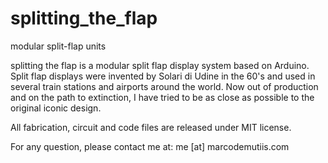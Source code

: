 splitting_the_flap
==================

modular split-flap units

splitting the flap is a modular split flap display system based on Arduino. Split flap displays were invented by Solari di Udine in the 60's and used in several train stations and airports around the world. Now out of production and on the path to extinction, I have tried to be as close as possible to the original iconic design.

All fabrication, circuit and code files are released under MIT license.

For any question, please contact me at: me [at] marcodemutiis.com


